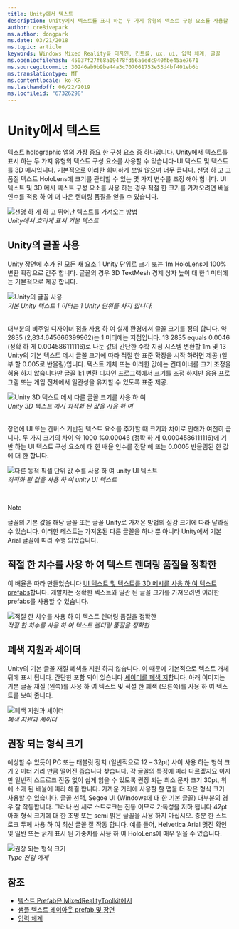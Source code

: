 ```yaml
---
title: Unity에서 텍스트
description: Unity에서 텍스트를 표시 하는 두 가지 유형의 텍스트 구성 요소를 사용할 수 있습니다-UI 텍스트 및 텍스트를 3D 메시입니다.
author: cre8ivepark
ms.author: dongpark
ms.date: 03/21/2018
ms.topic: article
keywords: Windows Mixed Reality를 디자인, 컨트롤, ux, ui, 입력 체계, 글꼴
ms.openlocfilehash: 45037f27f68a19478fd56a6edc940fbe45ae7671
ms.sourcegitcommit: 30246ab9b9be44a3c707061753e53d4bf401eb6b
ms.translationtype: MT
ms.contentlocale: ko-KR
ms.lasthandoff: 06/22/2019
ms.locfileid: "67326298"
---
```

# <a name="text-in-unity"></a>Unity에서 텍스트

텍스트 holographic 앱의 가장 중요 한 구성 요소 중 하나입니다. Unity에서 텍스트를 표시 하는 두 가지 유형의 텍스트 구성 요소를 사용할 수 있습니다-UI 텍스트 및 텍스트를 3D 메시입니다. 기본적으로 이러한 희미하게 보일 않으며 너무 큽니다. 선명 하 고 고품질 텍스트 HoloLens에 크기를 관리할 수 있는 몇 가지 변수를 조정 해야 합니다. UI 텍스트 및 3D 메시 텍스트 구성 요소를 사용 하는 경우 적절 한 크기를 가져오려면 배율 인수를 적용 하 여 더 나은 렌더링 품질을 얻을 수 있습니다.

![선명 하 게 하 고 뛰어난 텍스트를 가져오는 방법](images/hug-text-02-640px.png)<br>
*Unity에서 흐리게 표시 기본 텍스트*

## <a name="working-with-fonts-in-unity"></a>Unity의 글꼴 사용

Unity 장면에 추가 된 모든 새 요소 1 Unity 단위로 크기 또는 1m HoloLens에 100% 변환 확장으로 간주 합니다. 글꼴의 경우 3D TextMesh 경계 상자 높이 대 한 1 미터에는 기본적으로 제공 합니다.

![Unity의 글꼴 사용](images/640px-hug-text-03.png)<br>
*기본 Unity 텍스트 1 미터는 1 Unity 단위를 차지 합니다.*

<br>
대부분의 비주얼 디자이너 점을 사용 하 여 실제 환경에서 글꼴 크기를 정의 합니다. 약 2835 (2,834.645666399962)는 1 미터에는 지점입니다. 13 2835 equals 0.0046 (정확 하 게 0.004586111116)로 나눈 값의 간단한 수학 지점 시스템 변환할 1m 및 13 Unity의 기본 텍스트 메시 글꼴 크기에 따라 적절 한 표준 확장을 시작 하려면 제공 (일부 할 0.005로 반올림)입니다. 텍스트 개체 또는 이러한 값에는 컨테이너를 크기 조정을 허용 하지 않습니다만 글꼴 1:1 변환 디자인 프로그램에서 크기를 조정 하지만 응용 프로그램 또는 게임 전체에서 일관성을 유지할 수 있도록 표준 제공.

![Unity 3D 텍스트 메시 다른 글꼴 크기를 사용 하 여](images/hug-text-05-1000px.png)<br>
*Unity 3D 텍스트 메시 최적화 된 값을 사용 하 여*

<br>
장면에 UI 또는 캔버스 기반된 텍스트 요소를 추가할 때 크기과 차이로 인해가 여전히 큽니다. 두 가지 크기의 차이 약 1000 %0.00046 (정확 하 게 0.0004586111116)에 기반 하는 UI 텍스트 구성 요소에 대 한 배율 인수를 전달 해 또는 0.0005 반올림된 한 값에 대 한 합니다.

![다른 동적 픽셀 단위 값 수를 사용 하 여 unity UI 텍스트](images/hug-text-04-1000px.png)<br>
*최적화 된 값을 사용 하 여 unity UI 텍스트*

<br>

>[!NOTE]
>글꼴의 기본 값을 해당 글꼴 또는 글꼴 Unity로 가져온 방법의 질감 크기에 따라 달라질 수 있습니다. 이러한 테스트는 가져온된 다른 글꼴을 하나 뿐 아니라 Unity에서 기본 Arial 글꼴에 따라 수행 되었습니다.

## <a name="sharp-text-rendering-quality-with-proper-dimension"></a>적절 한 치수를 사용 하 여 텍스트 렌더링 품질을 정확한

이 배율은 따라 만들었습니다 [UI 텍스트 및 텍스트를 3D 메시를 사용 하 여 텍스트 prefabs](https://github.com/microsoft/MixedRealityToolkit-Unity/tree/mrtk_development/Assets/MixedRealityToolkit.SDK/StandardAssets/Prefabs/Text)합니다. 개발자는 정확한 텍스트와 일관 된 글꼴 크기를 가져오려면 이러한 prefabs를 사용할 수 있습니다.

![적절 한 치수를 사용 하 여 텍스트 렌더링 품질을 정확한](images/hug-text-06-1000px.png)<br>
*적절 한 치수를 사용 하 여 텍스트 렌더링 품질을 정확한*

## <a name="shader-with-occlusion-support"></a>폐색 지원과 셰이더

Unity의 기본 글꼴 재질 폐색을 지원 하지 않습니다. 이 때문에 기본적으로 텍스트 개체 뒤에 표시 됩니다. 간단한 포함 되어 있습니다 [셰이더를 폐색 지](https://github.com/Microsoft/MixedRealityToolkit-Unity/tree/htk_release/Assets/HoloToolkit/UX/Shaders)합니다. 아래 이미지는 기본 글꼴 재질 (왼쪽)를 사용 하 여 텍스트 및 적절 한 폐색 (오른쪽)를 사용 하 여 텍스트를 보여 줍니다.

![폐색 지원과 셰이더](images/hug-text-07-1000px.png)<br>
*폐색 지원과 셰이더*

## <a name="recommended-type-size"></a>권장 되는 형식 크기

예상할 수 있듯이 PC 또는 태블릿 장치 (일반적으로 12 – 32pt) 사이 사용 하는 형식 크기 2 미터 거리 만큼 떨어진 좁습니다 찾습니다. 각 글꼴의 특징에 따라 다르겠지요 이지만 일반적 스트로크 진동 없이 쉽게 읽을 수 있도록 권장 되는 최소 문자 크기 30pt, 위에 소개 된 배율에 따라 해결 합니다. 가까운 거리에 사용할 할 앱을 더 작은 형식 크기 사용할 수 있습니다. 글꼴 선택, Segoe UI (Windows에 대 한 기본 글꼴) 대부분의 경우 잘 작동합니다. 그러나 씬 세로 스트로크는 진동 이므로 가독성을 저하 됩니다 42pt 아래 형식 크기에 대 한 조명 또는 semi 밝은 글꼴을 사용 하지 마십시오. 충분 한 스트로크 두께 사용 하 여 최신 글꼴 잘 작동 합니다. 예를 들어, Helvetica Arial 멋진 확인 및 일반 또는 굵게 표시 된 가중치를 사용 하 여 HoloLens에 매우 읽을 수 있습니다.

![권장 되는 형식 크기](images/hug-text-08-1000px.png)<br>
*Type 진입 예제*

## <a name="see-also"></a>참조

* [텍스트 Prefab은 MixedRealityToolkit에서](https://github.com/Microsoft/MixedRealityToolkit-Unity/tree/htk_release/Assets/HoloToolkit/UX/Prefabs)
* [샘플 텍스트 레이아웃 prefab 및 장면](https://github.com/Microsoft/MixedRealityToolkit-Unity/tree/htk_release/Assets/HoloToolkit-Examples/UX/Scenes)
* [입력 체계](typography.md)

 
